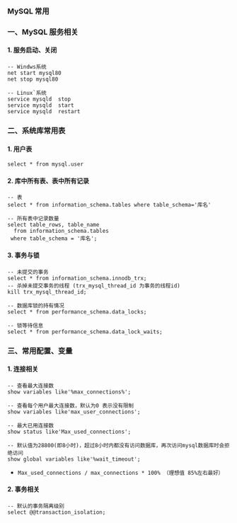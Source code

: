 ### MySQL 常用
### 一、MySQL 服务相关
#### 1. 服务启动、关闭
```
-- Windws系统
net start mysql80
net stop mysql80

-- Linux`系统
service mysqld  stop
service mysqld  start
service mysqld  restart
```

### 二、系统库常用表
#### 1. 用户表
```
select * from mysql.user
```

#### 2. 库中所有表、表中所有记录
```
-- 表
select * from information_schema.tables where table_schema='库名'

-- 所有表中记录数量
select table_rows, table_name
  from information_schema.tables
 where table_schema = '库名';
```

#### 3. 事务与锁
```
-- 未提交的事务
select * from information_schema.innodb_trx;
-- 杀掉未提交事务的线程 (trx_mysql_thread_id 为事务的线程id)
kill trx_mysql_thread_id;

-- 数据库锁的持有情况
select * from performance_schema.data_locks; 

-- 锁等待信息 
select * from performance_schema.data_lock_waits;
```



### 三、常用配置、变量
#### 1. 连接相关
```
-- 查看最大连接数
show variables like'%max_connections%';

-- 查看每个用户最大连接数，默认为0 表示没有限制
show variables like'max_user_connections';

-- 最大已用连接数
show status like'Max_used_connections';

-- 默认值为28800(即8小时)，超过8小时内都没有访问数据库，再次访问mysql数据库时会拒绝访问
show global variables like'%wait_timeout';
```


* `Max_used_connections / max_connections * 100% （理想值 85%左右最好） `


#### 2. 事务相关
```
-- 默认的事务隔离级别
select @@transaction_isolation;
```
